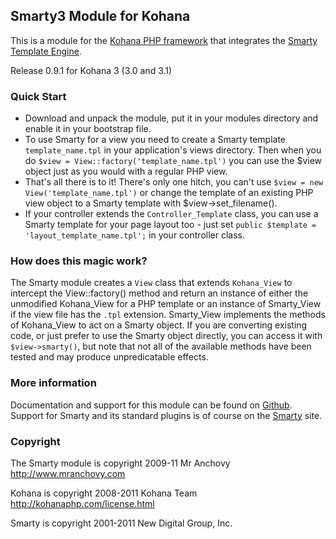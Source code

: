 ## Smarty3 Module for Kohana

This is a module for the [Kohana PHP framework](http://kohanaphp.com/) that
integrates the [Smarty Template Engine](http://www.smarty.net/).

Release 0.9.1 for Kohana 3 (3.0 and 3.1)

### Quick Start

* Download and unpack the module, put it in your modules directory and enable
  it in your bootstrap file.
* To use Smarty for a view you need to create a Smarty template
  `template_name.tpl` in your application's views directory. Then when you do
  `$view = View::factory('template_name.tpl')` you can use the $view object
  just as you would with a regular PHP view.
* That's all there is to it! There's only one hitch, you can't use
  `$view = new View('template_name.tpl')` or change the template of an existing
  PHP view object to a Smarty template with $view->set_filename().
* If your controller extends the `Controller_Template` class, you can use a
  Smarty template for your page layout too - just set
  `public $template = 'layout_template_name.tpl';` in your controller class.

### How does this magic work?

The Smarty module creates a `View` class that extends `Kohana_View` to intercept
the View::factory() method and return an instance of either the unmodified
Kohana_View for a PHP template or an instance of Smarty_View if the view file
has the `.tpl` extension. Smarty_View implements the methods of Kohana_View to
act on a Smarty object. If you are converting existing code, or just prefer to
use the Smarty object directly, you can access it with `$view->smarty()`, but
note that not all of the available methods have been tested and may produce
unpredicatable effects.

### More information

Documentation and support for this module can be found on
[Github](http://wiki.github.com/MrAnchovy/kohana-module-smarty3).
Support for Smarty and its standard plugins is of course on the
[Smarty](http://www.smarty.net) site.

### Copyright

The Smarty module is copyright 2009-11 Mr Anchovy <http://www.mranchovy.com>

Kohana is copyright 2008-2011 Kohana Team <http://kohanaphp.com/license.html>  

Smarty is copyright 2001-2011 New Digital Group, Inc.

